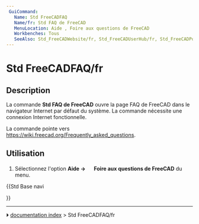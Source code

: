 ```yaml
---
 GuiCommand:
   Name: Std FreeCADFAQ
   Name/fr: Std FAQ de FreeCAD
   MenuLocation: Aide , Foire aux questions de FreeCAD
   Workbenches: Tous
   SeeAlso: Std_FreeCADWebsite/fr, Std_FreeCADUserHub/fr, Std_FreeCADPowerUserHub/fr, Std_FreeCADForum/fr
---
```


# Std FreeCADFAQ/fr

## Description

La commande **Std FAQ de FreeCAD** ouvre la page FAQ de FreeCAD dans le navigateur Internet par défaut du système. La commande nécessite une connexion Internet fonctionnelle.

La commande pointe vers [<https://wiki.freecad.org/Frequently_asked_questions>](https://wiki.freecad.org/Frequently_asked_questions).



## Utilisation

1.  Sélectionnez l\'option **Aide → <img src="images/Std_FreeCADFAQ.svg" width=16px> Foire aux questions de FreeCAD** du menu.





{{Std Base navi

}}



---
⏵ [documentation index](../README.md) > Std FreeCADFAQ/fr

